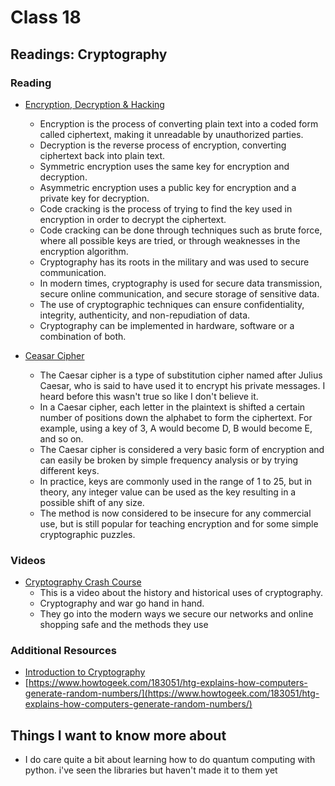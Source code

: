 # Class 18

## Readings: Cryptography

### Reading

- [Encryption, Decryption & Hacking](https://www.khanacademy.org/computing/computers-and-internet/xcae6f4a7ff015e7d:online-data-security/xcae6f4a7ff015e7d:data-encryption-techniques/a/encryption-decryption-and-code-cracking)
  - Encryption is the process of converting plain text into a coded form called ciphertext, making it unreadable by unauthorized parties.
  - Decryption is the reverse process of encryption, converting ciphertext back into plain text.
  - Symmetric encryption uses the same key for encryption and decryption.
  - Asymmetric encryption uses a public key for encryption and a private key for decryption.
  - Code cracking is the process of trying to find the key used in encryption in order to decrypt the ciphertext.
  - Code cracking can be done through techniques such as brute force, where all possible keys are tried, or through weaknesses in the encryption algorithm.
  - Cryptography has its roots in the military and was used to secure communication.
  - In modern times, cryptography is used for secure data transmission, secure online communication, and secure storage of sensitive data.
  - The use of cryptographic techniques can ensure confidentiality, integrity, authenticity, and non-repudiation of data.
  - Cryptography can be implemented in hardware, software or a combination of both.

- [Ceasar Cipher](https://en.wikipedia.org/wiki/Caesar_cipher)
  - The Caesar cipher is a type of substitution cipher named after Julius Caesar, who is said to have used it to encrypt his private messages. I heard before this wasn't true so like I don't believe it.
  - In a Caesar cipher, each letter in the plaintext is shifted a certain number of positions down the alphabet to form the ciphertext. For example, using a key of 3, A would become D, B would become E, and so on.
  - The Caesar cipher is considered a very basic form of encryption and can easily be broken by simple frequency analysis or by trying different keys.
  - In practice, keys are commonly used in the range of 1 to 25, but in theory, any integer value can be used as the key resulting in a possible shift of any size.
  - The method is now considered to be insecure for any commercial use, but is still popular for teaching encryption and for some simple cryptographic puzzles.

### Videos

- [Cryptography Crash Course](https://www.youtube.com/watch?v=jhXCTbFnK8o)
  - This is a video about the history and historical uses of cryptography.
  - Cryptography and war go hand in hand.
  - They go into the modern ways we secure our networks and online shopping safe and the methods they use

### Additional Resources

- [Introduction to Cryptography](https://thebestvpn.com/cryptography/)
- [https://www.howtogeek.com/183051/htg-explains-how-computers-generate-random-numbers/](https://www.howtogeek.com/183051/htg-explains-how-computers-generate-random-numbers/)

## Things I want to know more about

- I do care quite a bit about learning how to do quantum computing with python. i've seen the libraries but haven't made it to them yet
